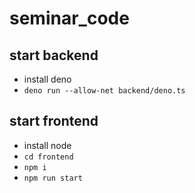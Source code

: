 # seminar_code
## start backend
- install deno
- ``deno run --allow-net backend/deno.ts``
## start frontend
- install node
- ``cd frontend``
- ``npm i``
- ``npm run start``
